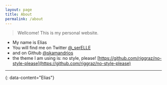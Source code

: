 ```yaml
---
layout: page
title: About
permalink: /about
---
```


> Wellcome! This is my personal website.


- My name is Elias
- You will find me on Twitter <a href='https://twitter.com/_serELLE'> @_serELLE</a>
- and on Github <a href='https://github.com/skamandrios'> @skamandrios</a>
- the theme I am using is: no style, please! [https://github.com/riggraz/no-style-please](https://github.com/riggraz/no-style-please)





---
{: data-content="Elias"}
